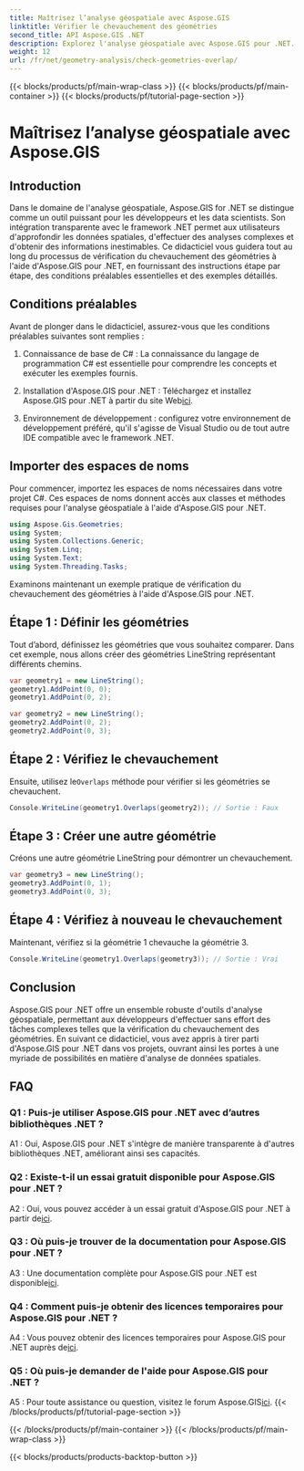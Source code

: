 ```yaml
---
title: Maîtrisez l’analyse géospatiale avec Aspose.GIS
linktitle: Vérifier le chevauchement des géométries
second_title: API Aspose.GIS .NET
description: Explorez l'analyse géospatiale avec Aspose.GIS pour .NET. Apprenez à vérifier les chevauchements de géométries grâce à des conseils étape par étape.
weight: 12
url: /fr/net/geometry-analysis/check-geometries-overlap/
---
```


{{< blocks/products/pf/main-wrap-class >}}
{{< blocks/products/pf/main-container >}}
{{< blocks/products/pf/tutorial-page-section >}}

# Maîtrisez l’analyse géospatiale avec Aspose.GIS

## Introduction

Dans le domaine de l'analyse géospatiale, Aspose.GIS for .NET se distingue comme un outil puissant pour les développeurs et les data scientists. Son intégration transparente avec le framework .NET permet aux utilisateurs d'approfondir les données spatiales, d'effectuer des analyses complexes et d'obtenir des informations inestimables. Ce didacticiel vous guidera tout au long du processus de vérification du chevauchement des géométries à l'aide d'Aspose.GIS pour .NET, en fournissant des instructions étape par étape, des conditions préalables essentielles et des exemples détaillés.

## Conditions préalables

Avant de plonger dans le didacticiel, assurez-vous que les conditions préalables suivantes sont remplies :

1. Connaissance de base de C# : La connaissance du langage de programmation C# est essentielle pour comprendre les concepts et exécuter les exemples fournis.

2.  Installation d'Aspose.GIS pour .NET : Téléchargez et installez Aspose.GIS pour .NET à partir du site Web[ici](https://releases.aspose.com/gis/net/).

3. Environnement de développement : configurez votre environnement de développement préféré, qu'il s'agisse de Visual Studio ou de tout autre IDE compatible avec le framework .NET.

## Importer des espaces de noms

Pour commencer, importez les espaces de noms nécessaires dans votre projet C#. Ces espaces de noms donnent accès aux classes et méthodes requises pour l'analyse géospatiale à l'aide d'Aspose.GIS pour .NET.

```csharp
using Aspose.Gis.Geometries;
using System;
using System.Collections.Generic;
using System.Linq;
using System.Text;
using System.Threading.Tasks;
```

Examinons maintenant un exemple pratique de vérification du chevauchement des géométries à l'aide d'Aspose.GIS pour .NET.

## Étape 1 : Définir les géométries

Tout d’abord, définissez les géométries que vous souhaitez comparer. Dans cet exemple, nous allons créer des géométries LineString représentant différents chemins.

```csharp
var geometry1 = new LineString();
geometry1.AddPoint(0, 0);
geometry1.AddPoint(0, 2);

var geometry2 = new LineString();
geometry2.AddPoint(0, 2);
geometry2.AddPoint(0, 3);
```

## Étape 2 : Vérifiez le chevauchement

 Ensuite, utilisez le`Overlaps` méthode pour vérifier si les géométries se chevauchent.

```csharp
Console.WriteLine(geometry1.Overlaps(geometry2)); // Sortie : Faux
```

## Étape 3 : Créer une autre géométrie

Créons une autre géométrie LineString pour démontrer un chevauchement.

```csharp
var geometry3 = new LineString();
geometry3.AddPoint(0, 1);
geometry3.AddPoint(0, 3);
```

## Étape 4 : Vérifiez à nouveau le chevauchement

Maintenant, vérifiez si la géométrie 1 chevauche la géométrie 3.

```csharp
Console.WriteLine(geometry1.Overlaps(geometry3)); // Sortie : Vrai
```

## Conclusion

Aspose.GIS pour .NET offre un ensemble robuste d'outils d'analyse géospatiale, permettant aux développeurs d'effectuer sans effort des tâches complexes telles que la vérification du chevauchement des géométries. En suivant ce didacticiel, vous avez appris à tirer parti d'Aspose.GIS pour .NET dans vos projets, ouvrant ainsi les portes à une myriade de possibilités en matière d'analyse de données spatiales.

## FAQ

### Q1 : Puis-je utiliser Aspose.GIS pour .NET avec d’autres bibliothèques .NET ?

A1 : Oui, Aspose.GIS pour .NET s'intègre de manière transparente à d'autres bibliothèques .NET, améliorant ainsi ses capacités.

### Q2 : Existe-t-il un essai gratuit disponible pour Aspose.GIS pour .NET ?

 A2 : Oui, vous pouvez accéder à un essai gratuit d'Aspose.GIS pour .NET à partir de[ici](https://releases.aspose.com/).

### Q3 : Où puis-je trouver de la documentation pour Aspose.GIS pour .NET ?

 A3 : Une documentation complète pour Aspose.GIS pour .NET est disponible[ici](https://reference.aspose.com/gis/net/).

### Q4 : Comment puis-je obtenir des licences temporaires pour Aspose.GIS pour .NET ?

 A4 : Vous pouvez obtenir des licences temporaires pour Aspose.GIS pour .NET auprès de[ici](https://purchase.aspose.com/temporary-license/).

### Q5 : Où puis-je demander de l'aide pour Aspose.GIS pour .NET ?

A5 : Pour toute assistance ou question, visitez le forum Aspose.GIS[ici](https://forum.aspose.com/c/gis/33).
{{< /blocks/products/pf/tutorial-page-section >}}

{{< /blocks/products/pf/main-container >}}
{{< /blocks/products/pf/main-wrap-class >}}

{{< blocks/products/products-backtop-button >}}
